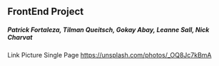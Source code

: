 ## FrontEnd Project

##### Patrick Fortaleza, Tilman Queitsch, Gokay Abay, Leanne Sall, Nick Charvat

Link Picture Single Page
https://unsplash.com/photos/_OQ8Jc7kBmA
